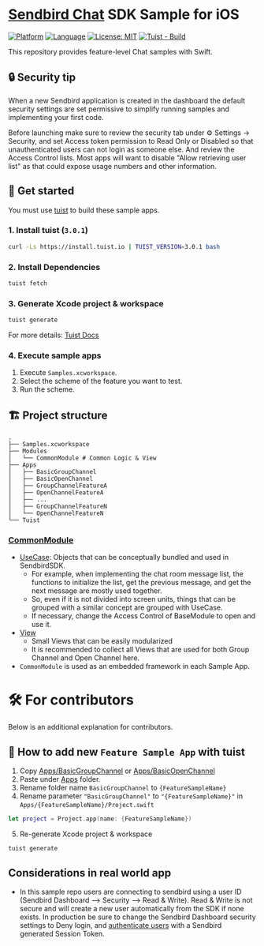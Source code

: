 # [Sendbird Chat](https://sendbird.com/docs/chat) SDK Sample for iOS

[![Platform](https://img.shields.io/badge/Platform-iOS-orange.svg)](https://github.com/sendbird/sendbird-chat-sample-ios)
[![Language](https://img.shields.io/badge/Language-Swift-orange.svg)](https://github.com/sendbird/sendbird-chat-sample-ios)
[![License: MIT](https://img.shields.io/badge/License-MIT-yellow.svg)](https://opensource.org/licenses/MIT)
[![Tuist - Build](https://github.com/sendbird/sendbird-chat-sample-ios/actions/workflows/tuist-build.yml/badge.svg)](https://github.com/sendbird/sendbird-chat-sample-ios/actions/workflows/tuist-build.yml)

This repository provides feature-level Chat samples with Swift.

## 🔒 Security tip
When a new Sendbird application is created in the dashboard the default security settings are set permissive to simplify running samples and implementing your first code.

Before launching make sure to review the security tab under ⚙️ Settings -> Security, and set Access token permission to Read Only or Disabled so that unauthenticated users can not login as someone else. And review the Access Control lists. Most apps will want to disable "Allow retrieving user list" as that could expose usage numbers and other information.

## 🚀 Get started

You must use [tuist](https://github.com/tuist/tuist) to build these sample apps.

### 1. Install tuist (`3.0.1`)
```bash
curl -Ls https://install.tuist.io | TUIST_VERSION=3.0.1 bash
```

### 2. Install Dependencies
```bash
tuist fetch
```

### 3. Generate Xcode project & workspace
```bash
tuist generate 
```

For more details: [Tuist Docs](https://docs.tuist.io/tutorial/get-started)

### 4. Execute sample apps

1. Execute `Samples.xcworkspace`.
2. Select the scheme of the feature you want to test.
3. Run the scheme.

## 🏗 Project structure

```
.
├── Samples.xcworkspace
├── Modules
│   └── CommonModule # Common Logic & View
├── Apps
│   ├── BasicGroupChannel
│   ├── BasicOpenChannel
│   ├── GroupChannelFeatureA
│   ├── OpenChannelFeatureA
│   ├── ...
│   ├── GroupChannelFeatureN
│   └── OpenChannelFeatureN
└── Tuist
```

### [CommonModule](Modules/CommonModule)

- [UseCase](Modules/CommonModule/Sources/UseCase): Objects that can be conceptually bundled and used in SendbirdSDK.
  - For example, when implementing the chat room message list, the functions to initialize the list, get the previous message, and get the next message are mostly used together.
  - So, even if it is not divided into screen units, things that can be grouped with a similar concept are grouped with UseCase.
  - If necessary, change the Access Control of BaseModule to open and use it.
- [View](Modules/CommonModule/Sources/UseCase)
  - Small Views that can be easily modularized
  - It is recommended to collect all Views that are used for both Group Channel and Open Channel here.
- `CommonModule` is used as an embedded framework in each Sample App.


# 🛠 For contributors
Below is an additional explanation for contributors.

## 📲 How to add new `Feature Sample App` with tuist
1. Copy [Apps/BasicGroupChannel](Apps/BasicGroupChannel) or [Apps/BasicOpenChannel](Apps/BasicOpenChannel)
2. Paste under [Apps](Apps) folder.
3. Rename folder name `BasicGroupChannel` to `{FeatureSampleName}`
4. Rename parameter `"BasicGroupChannel"` to `"{FeatureSampleName}"` in `Apps/{FeatureSampleName}/Project.swift`
```swift
let project = Project.app(name: {FeatureSampleName})
```
5. Re-generate Xcode project & workspace
```
tuist generate
```

## Considerations in real world app
 - In this sample repo users are connecting to sendbird using a user ID (Sendbird Dashboard --> Security --> Read & Write). Read & Write is not secure and will create a new user automatically from the SDK if none exists. In production be sure to change the Sendbird Dashboard security settings to Deny login, and [authenticate users](https://sendbird.com/docs/chat/v4/ios/guides/authentication#2-connect-to-sendbird-server-with-a-user-id-and-an-access-token) with a Sendbird generated Session Token.
